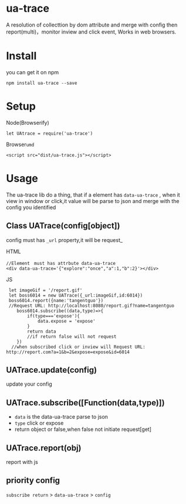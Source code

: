 # ua-trace
A resolution of collecttion by dom attribute and merge with config then report(multi)，monitor inview and click event, Works in web browsers.

# Install
 you can get it on npm
 ```
 npm install ua-trace --save
 ```

# Setup
Node(Browserify)
```
let UAtrace = require('ua-trace')
```

Browser`umd`

```
<script src="dist/ua-trace.js"></script>
```

# Usage

The ua-trace lib do a thing, that if a element has `data-ua-trace` ,  when it view in window or click,it value will be parse to json and merge with the config you identified

## Class UATrace(config[object])

config must has `_url` property,it will be request_

HTML
```
//Element　must has attrbute data-ua-trace
<div data-ua-trace='{"explore":"once","a":1,"b":2}'></div>
```

JS
```
 let imageGif = '/report.gif'
 let boss6014 = new UATrace({_url:imageGif,id:6014})
 boss6014.report({name:'tangentguo'})
 //Request URL: http://localhost:8080/report.gif?name=tangentguo
    boss6014.subscribe((data,type)=>{
        if(type==='expose'){
            data.expose = 'expose'
        }
        return data
        //if return false will not request
    })
  //when subscribed click or inview will Request URL: http://report.com?a=1&b=2&expose=expose&id=6014

```

## UATrace.update(config)
update your config

## UATrace.subscribe([Function(data,type)])
- `data` is the data-ua-trace parse to json
- `type` click or expose
- return object or false,when false not initiate request[get]

## UATrace.report(obj)
report with js

## priority config
`subscribe return` > `data-ua-trace` > `config`

